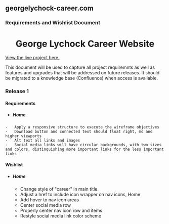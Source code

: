 ## georgelychock-career.com
### Requirements and Wishlist Document

<h1 align="center">George Lychock Career Website</h1>

[View the live project here.](http://www.georgelychock-career.com/pages/test/glcareerupdate/index.html)

This document will be used to capture all project requiremnts as well as features and upgrades that will be addressed on future releases. It should be migrated to a knowledge base (Confluence) when access is available.


### Release 1
#### Requirements
-    ##### Home
    -   Apply a responsive structure to execute the wireframe objectives
    -   Download button and connected text should float right, md and higher viewports
    -   Alt text all links and images
    -   Social media links will have circular backgrounds, with two sizes and colors, distinquishing more important links for the less important links






#### Wishlist
-   ##### Home
    -   Change style of "career" in main title.
    -   Adjust a href to include icon wrapper on nav icons, Home
    -   Add hover to nav icon areas
    -   Center social media row
    -   Properly center nav icon row and items
    -   Restyle social media link color scheme

